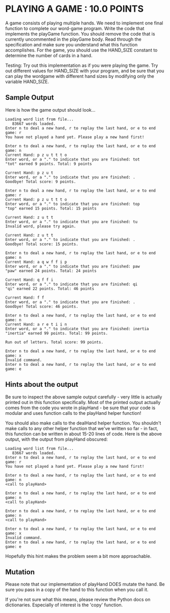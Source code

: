 PLAYING A GAME : 10.0 POINTS
============================

A game consists of playing multiple hands. We need to implement one final function to complete our word-game program. Write the code that implements the playGame function. You should remove the code that is currently uncommented in the playGame body. Read through the specification and make sure you understand what this function accomplishes. For the game, you should use the HAND_SIZE constant to determine the number of cards in a hand.

Testing: Try out this implementation as if you were playing the game. Try out different values for HAND_SIZE with your program, and be sure that you can play the wordgame with different hand sizes by modifying only the variable HAND_SIZE.

Sample Output
-------------

Here is how the game output should look...


    Loading word list from file...
       83667 words loaded.
    Enter n to deal a new hand, r to replay the last hand, or e to end game: r
    You have not played a hand yet. Please play a new hand first!

    Enter n to deal a new hand, r to replay the last hand, or e to end game: n
    Current Hand: p z u t t t o
    Enter word, or a "." to indicate that you are finished: tot
    "tot" earned 9 points. Total: 9 points

    Current Hand: p z u t
    Enter word, or a "." to indicate that you are finished: .
    Goodbye! Total score: 9 points.

    Enter n to deal a new hand, r to replay the last hand, or e to end game: r
    Current Hand: p z u t t t o
    Enter word, or a "." to indicate that you are finished: top
    "top" earned 15 points. Total: 15 points

    Current Hand: z u t t
    Enter word, or a "." to indicate that you are finished: tu
    Invalid word, please try again.

    Current Hand: z u t t
    Enter word, or a "." to indicate that you are finished: .
    Goodbye! Total score: 15 points.

    Enter n to deal a new hand, r to replay the last hand, or e to end game: n
    Current Hand: a q w f f i p
    Enter word, or a "." to indicate that you are finished: paw
    "paw" earned 24 points. Total: 24 points

    Current Hand: q f f i
    Enter word, or a "." to indicate that you are finished: qi
    "qi" earned 22 points. Total: 46 points

    Current Hand: f f
    Enter word, or a "." to indicate that you are finished: .
    Goodbye! Total score: 46 points.

    Enter n to deal a new hand, r to replay the last hand, or e to end game: n
    Current Hand: a r e t i i n
    Enter word, or a "." to indicate that you are finished: inertia
    "inertia" earned 99 points. Total: 99 points.

    Run out of letters. Total score: 99 points.

    Enter n to deal a new hand, r to replay the last hand, or e to end game: x
    Invalid command.
    Enter n to deal a new hand, r to replay the last hand, or e to end game: e


Hints about the output
----------------------

Be sure to inspect the above sample output carefully - very little is actually printed out in this function specifically. Most of the printed output actually comes from the code you wrote in playHand - be sure that your code is modular and uses function calls to the playHand helper function!

You should also make calls to the dealHand helper function. You shouldn't make calls to any other helper function that we've written so far - in fact, this function can be written in about 15-20 lines of code.
Here is the above output, with the output from playHand obscured:

    Loading word list from file...
       83667 words loaded.
    Enter n to deal a new hand, r to replay the last hand, or e to end game: r
    You have not played a hand yet. Please play a new hand first!

    Enter n to deal a new hand, r to replay the last hand, or e to end game: n
    <call to playHand> 
    
    Enter n to deal a new hand, r to replay the last hand, or e to end game: n
    <call to playHand>

    Enter n to deal a new hand, r to replay the last hand, or e to end game: n
    <call to playHand>

    Enter n to deal a new hand, r to replay the last hand, or e to end game: x
    Invalid command.
    Enter n to deal a new hand, r to replay the last hand, or e to end game: e

Hopefully this hint makes the problem seem a bit more approachable.

Mutation
--------

Please note that our implementation of playHand DOES mutate the hand. Be sure you pass in a copy of the hand to this function when you call it.

If you're not sure what this means, please review the Python docs on dictionaries. Especially of interest is the 'copy' function.
